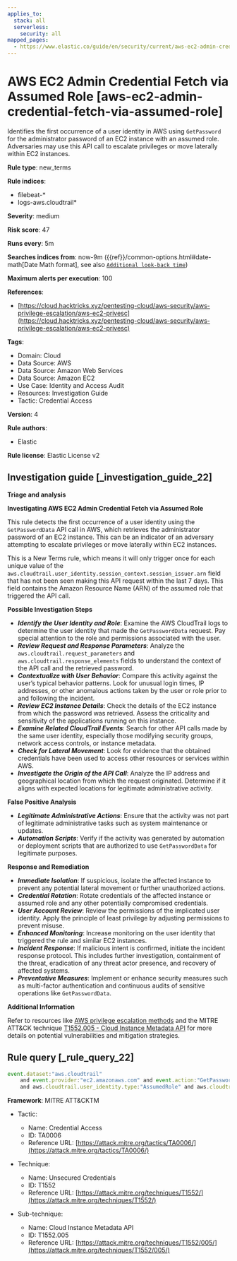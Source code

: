 ```yaml
---
applies_to:
  stack: all
  serverless:
    security: all
mapped_pages:
  - https://www.elastic.co/guide/en/security/current/aws-ec2-admin-credential-fetch-via-assumed-role.html
---
```


# AWS EC2 Admin Credential Fetch via Assumed Role [aws-ec2-admin-credential-fetch-via-assumed-role]

Identifies the first occurrence of a user identity in AWS using `GetPassword` for the administrator password of an EC2 instance with an assumed role. Adversaries may use this API call to escalate privileges or move laterally within EC2 instances.

**Rule type**: new_terms

**Rule indices**:

* filebeat-*
* logs-aws.cloudtrail*

**Severity**: medium

**Risk score**: 47

**Runs every**: 5m

**Searches indices from**: now-9m ({{ref}}/common-options.html#date-math[Date Math format], see also [`Additional look-back time`](docs-content://solutions/security/detect-and-alert/create-detection-rule.md#rule-schedule))

**Maximum alerts per execution**: 100

**References**:

* [https://cloud.hacktricks.xyz/pentesting-cloud/aws-security/aws-privilege-escalation/aws-ec2-privesc](https://cloud.hacktricks.xyz/pentesting-cloud/aws-security/aws-privilege-escalation/aws-ec2-privesc)

**Tags**:

* Domain: Cloud
* Data Source: AWS
* Data Source: Amazon Web Services
* Data Source: Amazon EC2
* Use Case: Identity and Access Audit
* Resources: Investigation Guide
* Tactic: Credential Access

**Version**: 4

**Rule authors**:

* Elastic

**Rule license**: Elastic License v2

## Investigation guide [_investigation_guide_22]

**Triage and analysis**

**Investigating AWS EC2 Admin Credential Fetch via Assumed Role**

This rule detects the first occurrence of a user identity using the `GetPasswordData` API call in AWS, which retrieves the administrator password of an EC2 instance. This can be an indicator of an adversary attempting to escalate privileges or move laterally within EC2 instances.

This is a New Terms rule, which means it will only trigger once for each unique value of the `aws.cloudtrail.user_identity.session_context.session_issuer.arn` field that has not been seen making this API request within the last 7 days. This field contains the Amazon Resource Name (ARN) of the assumed role that triggered the API call.

**Possible Investigation Steps**

* ***Identify the User Identity and Role***: Examine the AWS CloudTrail logs to determine the user identity that made the `GetPasswordData` request. Pay special attention to the role and permissions associated with the user.
* ***Review Request and Response Parameters***: Analyze the `aws.cloudtrail.request_parameters` and `aws.cloudtrail.response_elements` fields to understand the context of the API call and the retrieved password.
* ***Contextualize with User Behavior***: Compare this activity against the user’s typical behavior patterns. Look for unusual login times, IP addresses, or other anomalous actions taken by the user or role prior to and following the incident.
* ***Review EC2 Instance Details***: Check the details of the EC2 instance from which the password was retrieved. Assess the criticality and sensitivity of the applications running on this instance.
* ***Examine Related CloudTrail Events***: Search for other API calls made by the same user identity, especially those modifying security groups, network access controls, or instance metadata.
* ***Check for Lateral Movement***: Look for evidence that the obtained credentials have been used to access other resources or services within AWS.
* ***Investigate the Origin of the API Call***: Analyze the IP address and geographical location from which the request originated. Determine if it aligns with expected locations for legitimate administrative activity.

**False Positive Analysis**

* ***Legitimate Administrative Actions***: Ensure that the activity was not part of legitimate administrative tasks such as system maintenance or updates.
* ***Automation Scripts***: Verify if the activity was generated by automation or deployment scripts that are authorized to use `GetPasswordData` for legitimate purposes.

**Response and Remediation**

* ***Immediate Isolation***: If suspicious, isolate the affected instance to prevent any potential lateral movement or further unauthorized actions.
* ***Credential Rotation***: Rotate credentials of the affected instance or assumed role and any other potentially compromised credentials.
* ***User Account Review***: Review the permissions of the implicated user identity. Apply the principle of least privilege by adjusting permissions to prevent misuse.
* ***Enhanced Monitoring***: Increase monitoring on the user identity that triggered the rule and similar EC2 instances.
* ***Incident Response***: If malicious intent is confirmed, initiate the incident response protocol. This includes further investigation, containment of the threat, eradication of any threat actor presence, and recovery of affected systems.
* ***Preventative Measures***: Implement or enhance security measures such as multi-factor authentication and continuous audits of sensitive operations like `GetPasswordData`.

**Additional Information**

Refer to resources like [AWS privilege escalation methods](https://cloud.hacktricks.xyz/pentesting-cloud/aws-security/aws-privilege-escalation/aws-ec2-privesc) and the MITRE ATT&CK technique [T1552.005 - Cloud Instance Metadata API](https://attack.mitre.org/techniques/T1552/005/) for more details on potential vulnerabilities and mitigation strategies.


## Rule query [_rule_query_22]

```js
event.dataset:"aws.cloudtrail"
    and event.provider:"ec2.amazonaws.com" and event.action:"GetPasswordData"
    and aws.cloudtrail.user_identity.type:"AssumedRole" and aws.cloudtrail.error_code:"Client.UnauthorizedOperation"
```

**Framework**: MITRE ATT&CKTM

* Tactic:

    * Name: Credential Access
    * ID: TA0006
    * Reference URL: [https://attack.mitre.org/tactics/TA0006/](https://attack.mitre.org/tactics/TA0006/)

* Technique:

    * Name: Unsecured Credentials
    * ID: T1552
    * Reference URL: [https://attack.mitre.org/techniques/T1552/](https://attack.mitre.org/techniques/T1552/)

* Sub-technique:

    * Name: Cloud Instance Metadata API
    * ID: T1552.005
    * Reference URL: [https://attack.mitre.org/techniques/T1552/005/](https://attack.mitre.org/techniques/T1552/005/)



